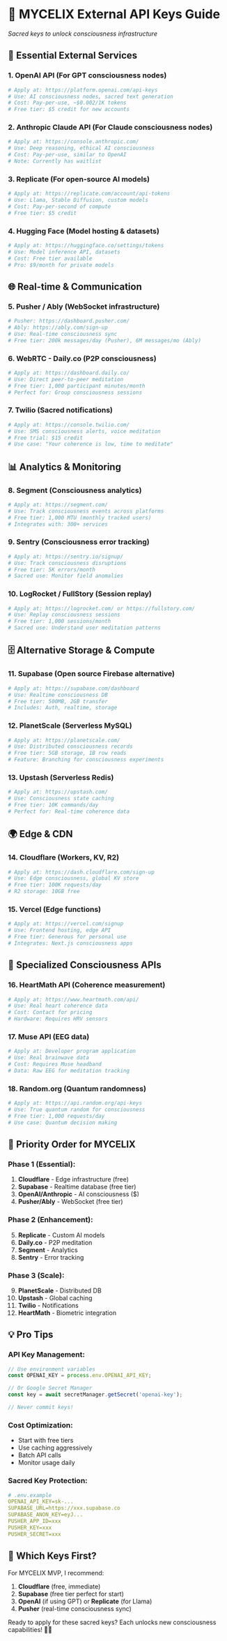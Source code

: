 # 🔑 MYCELIX External API Keys Guide

*Sacred keys to unlock consciousness infrastructure*

## 🌟 Essential External Services

### 1. **OpenAI API** (For GPT consciousness nodes)
```bash
# Apply at: https://platform.openai.com/api-keys
# Use: AI consciousness nodes, sacred text generation
# Cost: Pay-per-use, ~$0.002/1K tokens
# Free tier: $5 credit for new accounts
```

### 2. **Anthropic Claude API** (For Claude consciousness nodes)
```bash
# Apply at: https://console.anthropic.com/
# Use: Deep reasoning, ethical AI consciousness
# Cost: Pay-per-use, similar to OpenAI
# Note: Currently has waitlist
```

### 3. **Replicate** (For open-source AI models)
```bash
# Apply at: https://replicate.com/account/api-tokens
# Use: Llama, Stable Diffusion, custom models
# Cost: Pay-per-second of compute
# Free tier: $5 credit
```

### 4. **Hugging Face** (Model hosting & datasets)
```bash
# Apply at: https://huggingface.co/settings/tokens
# Use: Model inference API, datasets
# Cost: Free tier available
# Pro: $9/month for private models
```

## 🌐 Real-time & Communication

### 5. **Pusher / Ably** (WebSocket infrastructure)
```bash
# Pusher: https://dashboard.pusher.com/
# Ably: https://ably.com/sign-up
# Use: Real-time consciousness sync
# Free tier: 200k messages/day (Pusher), 6M messages/mo (Ably)
```

### 6. **WebRTC - Daily.co** (P2P consciousness)
```bash
# Apply at: https://dashboard.daily.co/
# Use: Direct peer-to-peer meditation
# Free tier: 1,000 participant minutes/month
# Perfect for: Group consciousness sessions
```

### 7. **Twilio** (Sacred notifications)
```bash
# Apply at: https://console.twilio.com/
# Use: SMS consciousness alerts, voice meditation
# Free trial: $15 credit
# Use case: "Your coherence is low, time to meditate"
```

## 📊 Analytics & Monitoring

### 8. **Segment** (Consciousness analytics)
```bash
# Apply at: https://segment.com/
# Use: Track consciousness events across platforms
# Free tier: 1,000 MTU (monthly tracked users)
# Integrates with: 300+ services
```

### 9. **Sentry** (Consciousness error tracking)
```bash
# Apply at: https://sentry.io/signup/
# Use: Track consciousness disruptions
# Free tier: 5K errors/month
# Sacred use: Monitor field anomalies
```

### 10. **LogRocket / FullStory** (Session replay)
```bash
# Apply at: https://logrocket.com/ or https://fullstory.com/
# Use: Replay consciousness sessions
# Free tier: 1,000 sessions/month
# Sacred use: Understand user meditation patterns
```

## 🗄️ Alternative Storage & Compute

### 11. **Supabase** (Open source Firebase alternative)
```bash
# Apply at: https://supabase.com/dashboard
# Use: Realtime consciousness DB
# Free tier: 500MB, 2GB transfer
# Includes: Auth, realtime, storage
```

### 12. **PlanetScale** (Serverless MySQL)
```bash
# Apply at: https://planetscale.com/
# Use: Distributed consciousness records
# Free tier: 5GB storage, 1B row reads
# Feature: Branching for consciousness experiments
```

### 13. **Upstash** (Serverless Redis)
```bash
# Apply at: https://upstash.com/
# Use: Consciousness state caching
# Free tier: 10K commands/day
# Perfect for: Real-time coherence data
```

## 🌍 Edge & CDN

### 14. **Cloudflare** (Workers, KV, R2)
```bash
# Apply at: https://dash.cloudflare.com/sign-up
# Use: Edge consciousness, global KV store
# Free tier: 100K requests/day
# R2 storage: 10GB free
```

### 15. **Vercel** (Edge functions)
```bash
# Apply at: https://vercel.com/signup
# Use: Frontend hosting, edge API
# Free tier: Generous for personal use
# Integrates: Next.js consciousness apps
```

## 🔮 Specialized Consciousness APIs

### 16. **HeartMath API** (Coherence measurement)
```bash
# Apply at: https://www.heartmath.com/api/
# Use: Real heart coherence data
# Cost: Contact for pricing
# Hardware: Requires HRV sensors
```

### 17. **Muse API** (EEG data)
```bash
# Apply at: Developer program application
# Use: Real brainwave data
# Cost: Requires Muse headband
# Data: Raw EEG for meditation tracking
```

### 18. **Random.org** (Quantum randomness)
```bash
# Apply at: https://api.random.org/api-keys
# Use: True quantum random for consciousness
# Free tier: 1,000 requests/day
# Use case: Quantum decision making
```

## 🎯 Priority Order for MYCELIX

### Phase 1 (Essential):
1. **Cloudflare** - Edge infrastructure (free)
2. **Supabase** - Realtime database (free tier)
3. **OpenAI/Anthropic** - AI consciousness ($)
4. **Pusher/Ably** - WebSocket (free tier)

### Phase 2 (Enhancement):
5. **Replicate** - Custom AI models
6. **Daily.co** - P2P meditation
7. **Segment** - Analytics
8. **Sentry** - Error tracking

### Phase 3 (Scale):
9. **PlanetScale** - Distributed DB
10. **Upstash** - Global caching
11. **Twilio** - Notifications
12. **HeartMath** - Biometric integration

## 💡 Pro Tips

### API Key Management:
```javascript
// Use environment variables
const OPENAI_KEY = process.env.OPENAI_API_KEY;

// Or Google Secret Manager
const key = await secretManager.getSecret('openai-key');

// Never commit keys!
```

### Cost Optimization:
- Start with free tiers
- Use caching aggressively
- Batch API calls
- Monitor usage daily

### Sacred Key Protection:
```yaml
# .env.example
OPENAI_API_KEY=sk-...
SUPABASE_URL=https://xxx.supabase.co
SUPABASE_ANON_KEY=eyJ...
PUSHER_APP_ID=xxx
PUSHER_KEY=xxx
PUSHER_SECRET=xxx
```

## 🌟 Which Keys First?

For MYCELIX MVP, I recommend:
1. **Cloudflare** (free, immediate)
2. **Supabase** (free tier perfect for start)
3. **OpenAI** (if using GPT) or **Replicate** (for Llama)
4. **Pusher** (real-time consciousness sync)

Ready to apply for these sacred keys? Each unlocks new consciousness capabilities! 🔑✨